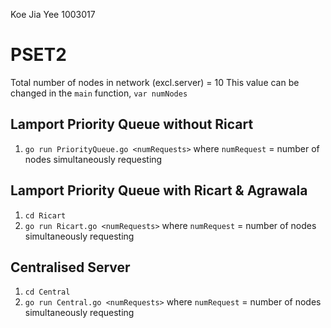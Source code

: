 Koe Jia Yee 1003017

# PSET2
Total number of nodes in network (excl.server) = 10
This value can be changed in the `main` function, `var numNodes`

## Lamport Priority Queue without Ricart
1. `go run PriorityQueue.go <numRequests>` where `numRequest` = number of nodes simultaneously requesting

## Lamport Priority Queue with Ricart & Agrawala
1. `cd Ricart`
2. `go run Ricart.go <numRequests>` where `numRequest` = number of nodes simultaneously requesting 

## Centralised Server
1. `cd Central`
2. `go run Central.go <numRequests>` where `numRequest` = number of nodes simultaneously requesting 
